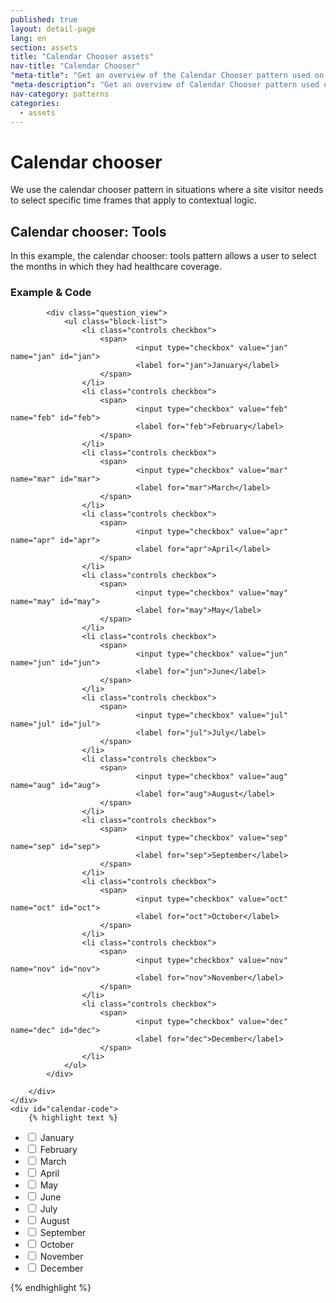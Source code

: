```yaml
---
published: true
layout: detail-page
lang: en
section: assets
title: "Calendar Chooser assets"
nav-title: "Calendar Chooser"
"meta-title": "Get an overview of the Calendar Chooser pattern used on HealthCare.gov"
"meta-description": "Get an overview of Calendar Chooser pattern used on HealthCare.gov to allow site visitors to select specific time frames."
nav-category: patterns
categories:
  - assets
---
```


# Calendar chooser

<div class="intro">
We use the calendar chooser pattern in situations where a site visitor needs to select specific time frames that apply to contextual logic.
</div>

<div class="hr"></div>

## Calendar chooser: Tools

In this example, the calendar chooser: tools pattern allows a user to select the months in which they had healthcare coverage.

<h3 class="label-opensans">Example &amp; Code</h3>

<div class="code-wrapper">
	<div class="preview has-dark-background">
		<div class="control-group">

			<div class="question_view">
				<ul class="block-list">
					<li class="controls checkbox">
						<span>
								<input type="checkbox" value="jan" name="jan" id="jan">
								<label for="jan">January</label>
						</span>
					</li>
					<li class="controls checkbox">
						<span>
								<input type="checkbox" value="feb" name="feb" id="feb">
								<label for="feb">February</label>
						</span>
					</li>
					<li class="controls checkbox">
						<span>
								<input type="checkbox" value="mar" name="mar" id="mar">
								<label for="mar">March</label>
						</span>
					</li>
					<li class="controls checkbox">
						<span>
								<input type="checkbox" value="apr" name="apr" id="apr">
								<label for="apr">April</label>
						</span>
					</li>
					<li class="controls checkbox">
						<span>
								<input type="checkbox" value="may" name="may" id="may">
								<label for="may">May</label>
						</span>
					</li>
					<li class="controls checkbox">
						<span>
								<input type="checkbox" value="jun" name="jun" id="jun">
								<label for="jun">June</label>
						</span>
					</li>
					<li class="controls checkbox">
						<span>
								<input type="checkbox" value="jul" name="jul" id="jul">
								<label for="jul">July</label>
						</span>
					</li>
					<li class="controls checkbox">
						<span>
								<input type="checkbox" value="aug" name="aug" id="aug">
								<label for="aug">August</label>
						</span>
					</li>
					<li class="controls checkbox">
						<span>
								<input type="checkbox" value="sep" name="sep" id="sep">
								<label for="sep">September</label>
						</span>
					</li>
					<li class="controls checkbox">
						<span>
								<input type="checkbox" value="oct" name="oct" id="oct">
								<label for="oct">October</label>
						</span>
					</li>
					<li class="controls checkbox">
						<span>
								<input type="checkbox" value="nov" name="nov" id="nov">
								<label for="nov">November</label>
						</span>
					</li>
					<li class="controls checkbox">
						<span>
								<input type="checkbox" value="dec" name="dec" id="dec">
								<label for="dec">December</label>
						</span>
					</li>
				</ul>
			</div>

		</div>
	</div>
	<div id="calendar-code">
		{% highlight text %}
<div class="question_view">
	<ul class="block-list">
		<li class="controls checkbox">
			<span>
				<input type="checkbox" value="jan" name="jan" id="jan">
				<label for="jan">January</label>
			</span>
		</li>
		<li class="controls checkbox">
			<span>
				<input type="checkbox" value="feb" name="feb" id="feb">
				<label for="feb">February</label>
			</span>
		</li>
		<li class="controls checkbox">
			<span>
				<input type="checkbox" value="mar" name="mar" id="mar">
				<label for="mar">March</label>
			</span>
		</li>
		<li class="controls checkbox">
			<span>
				<input type="checkbox" value="apr" name="apr" id="apr">
				<label for="apr">April</label>
			</span>
		</li>
		<li class="controls checkbox">
			<span>
				<input type="checkbox" value="may" name="may" id="may">
				<label for="may">May</label>
			</span>
		</li>
		<li class="controls checkbox">
			<span>
				<input type="checkbox" value="jun" name="jun" id="jun">
				<label for="jun">June</label>
			</span>
		</li>
		<li class="controls checkbox">
			<span>
				<input type="checkbox" value="jul" name="jul" id="jul">
				<label for="jul">July</label>
			</span>
		</li>
		<li class="controls checkbox">
			<span>
				<input type="checkbox" value="aug" name="aug" id="aug">
				<label for="aug">August</label>
			</span>
		</li>
		<li class="controls checkbox">
			<span>
				<input type="checkbox" value="sep" name="sep" id="sep">
				<label for="sep">September</label>
			</span>
		</li>
		<li class="controls checkbox">
			<span>
				<input type="checkbox" value="oct" name="oct" id="oct">
				<label for="oct">October</label>
			</span>
		</li>
		<li class="controls checkbox">
			<span>
				<input type="checkbox" value="nov" name="nov" id="nov">
				<label for="nov">November</label>
			</span>
		</li>
		<li class="controls checkbox">
			<span>
				<input type="checkbox" value="dec" name="dec" id="dec">
				<label for="dec">December</label>
			</span>
		</li>
	</ul>
</div>
		{% endhighlight %}
	</div>
</div>
